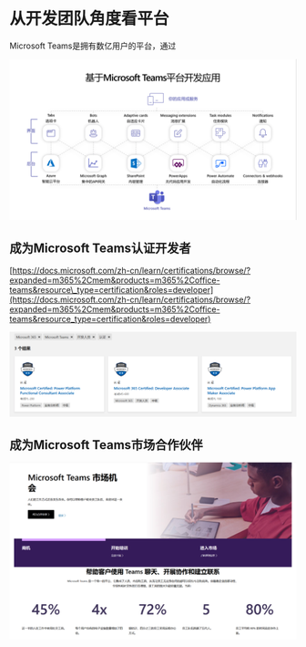 # 从开发团队角度看平台

Microsoft Teams是拥有数亿用户的平台，通过

![](../.gitbook/assets/tu-pian-%20%28264%29.png)

## 成为Microsoft Teams认证开发者

[https://docs.microsoft.com/zh-cn/learn/certifications/browse/?expanded=m365%2Cmem&products=m365%2Coffice-teams&resource\_type=certification&roles=developer](https://docs.microsoft.com/zh-cn/learn/certifications/browse/?expanded=m365%2Cmem&products=m365%2Coffice-teams&resource_type=certification&roles=developer)

![](../.gitbook/assets/tu-pian-%20%28273%29.png)

## 成为Microsoft Teams市场合作伙伴

![](../.gitbook/assets/tu-pian-%20%28276%29.png)





